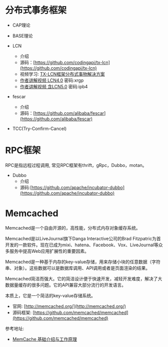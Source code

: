 # 分布式事务框架
- CAP理论
- BASE理论
- LCN
   - 介绍
   - 源码：[https://github.com/codingapi/tx-lcn](https://github.com/codingapi/tx-lcn) 
   - 视频学习: [TX-LCN框架分布式事物解决方案](https://www.bilibili.com/video/av43879970/)
   - [作者讲解视频 LCN4.0](https://pan.baidu.com/s/1VrW7xKauGgH5YE-JXWFqcw)  密码:xrgp
   - [作者讲解视频 含LCN5.0](https://pan.baidu.com/s/1xcL3Ym90uFk1AOAIGfasqA)  密码:ipb4

- fescar
   - 介绍
   - 源码：[https://github.com/alibaba/fescar](https://github.com/alibaba/fescar)    

- TCC(Try-Confirm-Cancel)  
   
   
# RPC框架 
RPC是指远程过程调用, 常见RPC框架有thrift，gRpc，Dubbo，motan。

- Dubbo
   - 介绍
   - 源码:[https://github.com/apache/incubator-dubbo](https://github.com/apache/incubator-dubbo) 

   
   
# Memcached
Memcached是一个自由开源的，高性能，分布式内存对象缓存系统。

Memcached是以LiveJournal旗下Danga Interactive公司的Brad Fitzpatric为首开发的一款软件。现在已成为mixi、hatena、Facebook、Vox、LiveJournal等众多服务中提高Web应用扩展性的重要因素。

Memcached是一种基于内存的key-value存储，用来存储小块的任意数据（字符串、对象）。这些数据可以是数据库调用、API调用或者是页面渲染的结果。

Memcached简洁而强大。它的简洁设计便于快速开发，减轻开发难度，解决了大数据量缓存的很多问题。它的API兼容大部分流行的开发语言。

本质上，它是一个简洁的key-value存储系统。

- 官网: [http://memcached.org/](http://memcached.org/)
- 源码框架: [https://github.com/memcached/memcached](https://github.com/memcached/memcached)
   
参考地址:

- [MemCache 基础介绍与工作原理](https://segmentfault.com/a/1190000012950110)